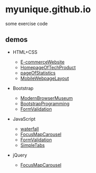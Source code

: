 # myunique.github.io


some exercise code


## demos

 + HTML+CSS
     * [E-commerceWebsite](https://myunique.github.io/mooc/E-commerceWebsite/index.html)
     * [HomepageOfTechProduct](https://myunique.github.io/ife/xiaowei/task7/index.html)
     * [pageOfStatistics](https://myunique.github.io/ife/xiaowei/task9/index.html)
     * [MobileWebpageLayout](https://myunique.github.io/ife/xiaowei/task11/index.html)

 + Bootstrap
     * [ModernBrowserMuseum](https://myunique.github.io/mooc/ModernBrowserMuseum/index.html)
     * [BootstrapProgramming](https://myunique.github.io/mooc/BootstrapProgramming/index.html)
     * [FormValidation](https://myunique.github.io/ife/yaoyao/task2/Bootstrap-index.html)

 + JavaScript
     * [waterfall](https://myunique.github.io/mooc/waterfall/index-js.html)
     * [FocusMapCarousel](https://myunique.github.io/mooc/focusMapCarousel/index.html)
     * [FormValidation](https://myunique.github.io/ife/yaoyao/task2/index.html)
     * [SimpleTabs](https://myunique.github.io/mooc/simpleTabs/index.html)

 + jQuery
     * [FocusMapCarousel](https://myunique.github.io/mooc/focusMapCarousel/index-jq.html)
